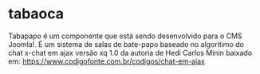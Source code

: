 # tabaoca
Tabapapo é um componente que está sendo desenvolvido para o CMS Joomla!. É um sistema de salas de bate-papo baseado no algorítimo do chat x-chat em ajax versão xq 1.0 da autoria de Hedi Carlos Minin baixado em: https://www.codigofonte.com.br/codigos/chat-em-ajax
